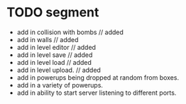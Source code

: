 


# TODO segment

- add in collision with bombs // added
- add in walls // added
- add in level editor // added
- add in level save // added
- add in level load // added 
- add in level upload. // added
- add in powerups being dropped at random from boxes.
- add in a variety of powerups.
- add in ability to start server listening to different ports.


